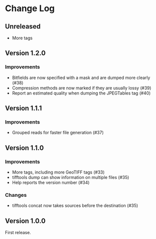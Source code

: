 # Change Log

## Unreleased
- More tags

## Version 1.2.0

### Improvements
- Bitfields are now specified with a mask and are dumped more clearly (#38)
- Compression methods are now marked if they are usually lossy (#39)
- Report an estimated quality when dumping the JPEGTables tag (#40)

## Version 1.1.1

### Improvements
- Grouped reads for faster file generation (#37)

## Version 1.1.0

### Improvements
- More tags, including more GeoTIFF tags (#33)
- tifftools dump can show information on multiple files (#35)
- Help reports the version number (#34)

### Changes
- tifftools concat now takes sources before the destination (#35)

## Version 1.0.0

First release.
